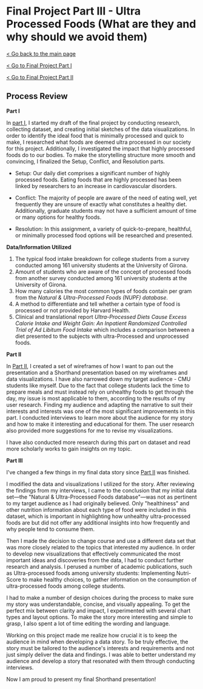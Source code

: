 # Final Project Part III - Ultra Processed Foods (What are they and why should we avoid them)

[< Go back to the main page](/README.md)

[< Go to Final Project Part I](/final_project_part1.md)

[< Go to Final Project Part II](/final_project_part2.md)

## Process Review

**Part I**

In [part I](/final_project_part1.md), I started my draft of the final project by conducting research, collecting dataset, and creating initial sketches of the data visualizations. In order to identify the ideal food that is minimally processed and quick to make, I researched what foods are deemed ultra processed in our society for this project. Additionally, I investigated the impact that highly processed foods do to our bodies. To make the storytelling structure more smooth and convincing, I finalized the Setup, Conflict, and Resolution parts.

* Setup: Our daily diet comprises a significant number of highly processed foods. Eating foods that are highly processed has been linked by researchers to an increase in cardiovascular disorders.

* Conflict: The majority of people are aware of the need of eating well, yet frequently they are unsure of exactly what constitutes a healthy diet. Additionally, graduate students may not have a sufficient amount of time or many options for healthy foods.

* Resolution: In this assignment, a variety of quick-to-prepare, healthful, or minimally processed food options will be researched and presented.

**Data/Information Utilized**

1. The typical food intake breakdown for college students from a survey conducted among 161 university students at the University of Girona.
2. Amount of students who are aware of the concept of processed foods from another survey conducted among 161 university students at the University of Girona.
3. How many calories the most common types of foods contain per gram from the _Natural & Ultra-Processed Foods (NUPF) database_.
4. A method to differentiate and tell whether a certain type of food is processed or not provided by Harvard Health.
5. Clinical and translational report _Ultra-Processed Diets Cause Excess Calorie Intake and Weight Gain: An Inpatient Randomized Controlled Trial of Ad Libitum Food Intake_ which includes a comparison between a diet presented to the subjects with ultra-Processed and unprocessed foods.

**Part II**

In [Part II](/final_project_part2.md), I created a set of wireframes of how I want to pan out the presentation and a Shorthand presentation based on my wireframes and data visualizations. I have also narrowed down my target audience - CMU students like myself. Due to the fact that college students lack the time to prepare meals and must instead rely on unhealthy foods to get through the day, my issue is most applicable to them, according to the results of my user research. Finding my audience and adapting the narrative to suit their interests and interests was one of the most significant improvements in this part. I conducted interviews to learn more about the audience for my story and how to make it interesting and educational for them. The user research also provided more suggestions for me to revise my visualizations.

I have also conducted more research during this part on dataset and read more scholarly works to gain insights on my topic. 

**Part III**

I've changed a few things in my final data story since [Part II](/final_project_part2.md) was finished. 

I modified the data and visualizations I utilized for the story. After reviewing the findings from my interviews, I came to the conclusion that my initial data set—the "Natural & Ultra-Processed Foods database"—was not as pertinent to my target audience as I had originally believed. Only "healthiness" and other nutrition information about each type of food were included in this dataset, which is important in highlighting how unhealthy ultra-processed foods are but did not offer any additional insights into how frequently and why people tend to consume them.

Then I made the decision to change course and use a different data set that was more closely related to the topics that interested my audience. In order to develop new visualizations that effectively communicated the most important ideas and discoveries from the data, I had to conduct further research and analysis. I perused a number of academic publications, such as Ultra-processed foods among university students: Implementing Nutri-Score to make healthy choices, to gather information on the consumption of ultra-processed foods among college students.

I had to make a number of design choices during the process to make sure my story was understandable, concise, and visually appealing. To get the perfect mix between clarity and impact, I experimented with several chart types and layout options. To make the story more interesting and simple to grasp, I also spent a lot of time editing the wording and language.

Working on this project made me realize how crucial it is to keep the audience in mind when developing a data story. To be truly effective, the story must be tailored to the audience's interests and requirements and not just simply deliver the data and findings. I was able to better understand my audience and develop a story that resonated with them through conducting interviews.

Now I am proud to present my final Shorthand presentation! 

<script src="https://carnegiemellon.shorthandstories.com/ultra-processed-food-final-version/embed.js"></script>

